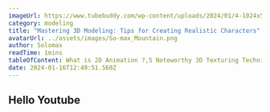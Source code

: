 ```yaml
---
imageUrl: https://www.tubebuddy.com/wp-content/uploads/2024/01/4-1024x576.jpg
category: modeling
title: "Mastering 3D Modeling: Tips for Creating Realistic Characters"
avatarUrl: ../assets/images/So-max_Mountain.png
author: Solomax
readTime: 1mins
tableOfContent: What is 2D Animation ?,5 Noteworthy 3D Texturing Techniques , Wrapping Up
date: 2024-01-16T12:49:51.560Z
---
```

## Hello Youtube